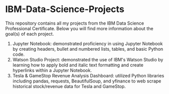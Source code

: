 # IBM-Data-Science-Projects
This repository contains all my projects from the IBM Data Science Professional Certificate. Below you will find more information about the goal(s) of each project. 

1. Jupyter Notebook: demonstrated proficiency in using Jupyter Notebook by creating headers, bullet and numbered lists, tables, and basic Python code.
2. Watson Studio Project: demonstrated the use of IBM's Watson Studio by learning how to apply bold and italic text formatting and create hyperlinks within a Jupyter Notebook.
3. Tesla & GameStop Revenue Analysis Dashboard: utilized Python libraries including pandas, requests, BeautifulSoup, and yfinance to web scrape historical stock/revenue data for Tesla and GameStop.



